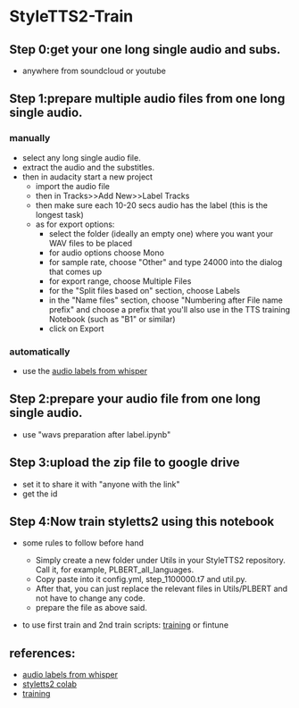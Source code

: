 # StyleTTS2-Train

## **Step 0:get your one long single audio and subs.**
- anywhere from soundcloud or youtube
## **Step 1:prepare multiple audio files from one long single audio.**
### manually 
- select any long single audio file.
- extract the audio and the substitles.
- then in audacity start a new project 
  - import the audio file 
  - then in Tracks>>Add New>>Label Tracks
  - then make sure each 10-20 secs audio has the label (this is the longest task)
  - as for export options:
    - select the folder (ideally an empty one) where you want your WAV files to be placed
    - for audio options choose Mono
    - for sample rate, choose "Other" and type 24000 into the dialog that comes up
    - for export range, choose Multiple Files
    - for the "Split files based on" section, choose Labels
    - in the "Name files" section, choose "Numbering after File name prefix" and choose a prefix that you'll also use in the TTS training Notebook (such as "B1" or similar)
    - click on Export
### automatically
- use the [audio labels from whisper](https://colab.research.google.com/drive/1ZK-2lAV2DokrN92sYPJRl47XyuuluCJe?usp=sharing)
## **Step 2:prepare your audio file from one long single audio.**
- use "wavs preparation after label.ipynb"
## **Step 3:upload the zip file to google drive**
- set it to share it with "anyone with the link"
- get the id 
## **Step 4:Now train styletts2 using this notebook**
- some rules to follow before hand

  - Simply create a new folder under Utils in your StyleTTS2 repository. Call
  it, for example, PLBERT_all_languages.
  - Copy paste into it config.yml, step_1100000.t7 and util.py.
  - After that, you can just replace the relevant files in Utils/PLBERT and not have to change any code.
  - prepare the file as above said.
- to use first train and 2nd train scripts: [training](https://colab.research.google.com/drive/1PdcCcTUUYAxBM3_mDT2_UNz0ZoUkMee_#scrollTo=w68FokB4sjw2) or fintune

## **references:**
- [audio labels from whisper](https://colab.research.google.com/drive/1ZK-2lAV2DokrN92sYPJRl47XyuuluCJe?usp=sharing)
- [styletts2 colab](https://colab.research.google.com/github/yl4579/StyleTTS2/blob/main/)
- [training](https://colab.research.google.com/drive/1PdcCcTUUYAxBM3_mDT2_UNz0ZoUkMee_#scrollTo=w68FokB4sjw2)

